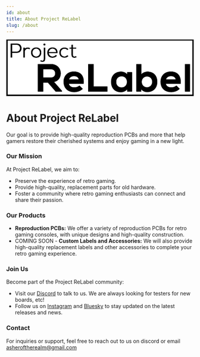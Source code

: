 ```yaml
---
id: about
title: About Project ReLabel
slug: /about
---
```


![Project ReLabel Logo](/img/full-logo.png)

# About Project ReLabel

Our goal is to provide high-quality reproduction PCBs and more that help gamers restore their cherished systems and enjoy gaming in a new light.

### Our Mission

At Project ReLabel, we aim to:
- Preserve the experience of retro gaming.
- Provide high-quality, replacement parts for old hardware.
- Foster a community where retro gaming enthusiasts can connect and share their passion.

### Our Products

- **Reproduction PCBs:** We offer a variety of reproduction PCBs for retro gaming consoles, with unique designs and high-quality construction.
- COMING SOON - **Custom Labels and Accessories:** We will also provide high-quality replacement labels and other accessories to complete your retro gaming experience.

### Join Us

Become part of the Project ReLabel community:
- Visit our [Discord](https://discord.gg/HyHND5jAyc) to talk to us. We are always looking for testers for new boards, etc!
- Follow us on [Instagram](https://www.instagram.com/projectrelabel/) and [Bluesky](https://bsky.app/profile/projectrelabel.com) to stay updated on the latest releases and news.

### Contact

For inquiries or support, feel free to reach out to us on discord or email asheroftherealm@gmail.com
